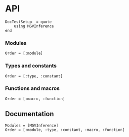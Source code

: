 # API

```@meta
DocTestSetup  = quote
    using MGVInference
end
```

### Modules

```@index
Order = [:module]
```

### Types and constants

```@index
Order = [:type, :constant]
```

### Functions and macros

```@index
Order = [:macro, :function]
```

## Documentation

```@autodocs
Modules = [MGVInference]
Order = [:module, :type, :constant, :macro, :function]
```
